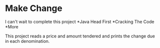 # Make Change 

I can't wait to complete this project
*Java Head First
*Cracking The Code
*More


This project reads a price and amount tendered and prints the 
change due in each denomination.